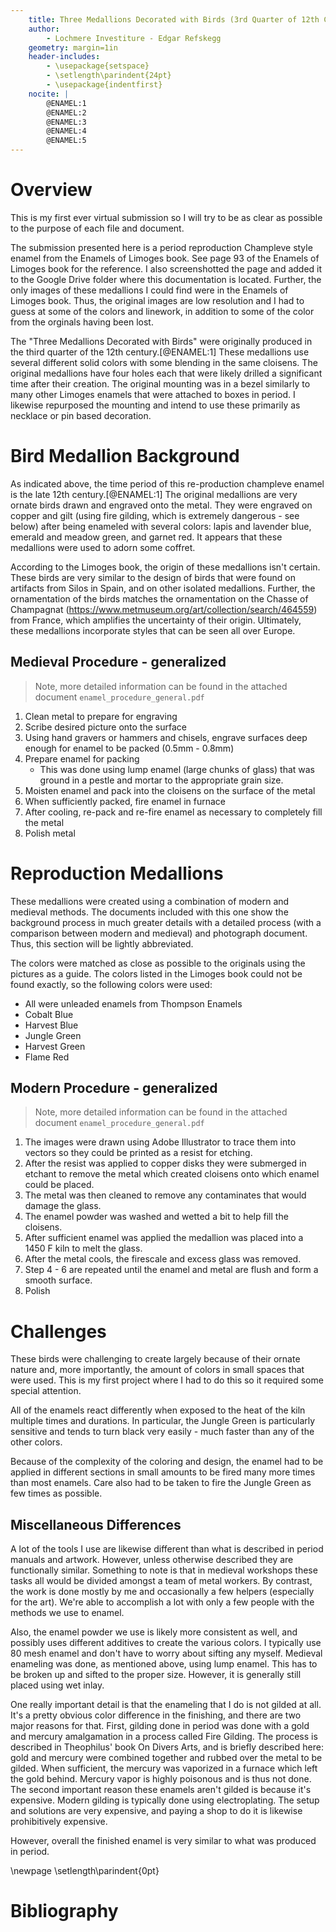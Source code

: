 ```yaml
---
    title: Three Medallions Decorated with Birds (3rd Quarter of 12th Century - Europe)
    author:
        - Lochmere Investiture - Edgar Refskegg
    geometry: margin=1in
    header-includes:
        - \usepackage{setspace}
        - \setlength\parindent{24pt}
        - \usepackage{indentfirst}
    nocite: |
        @ENAMEL:1
        @ENAMEL:2
        @ENAMEL:3
        @ENAMEL:4
        @ENAMEL:5
---
```


# Overview

This is my first ever virtual submission so I will try to be as clear as possible to the purpose of each file and document. 

The submission presented here is a period reproduction Champleve style enamel from the Enamels of Limoges book. See page 93 of the Enamels of Limoges book for the reference. I also screenshotted the page and added it to the Google Drive folder where this documentation is located. Further, the only images of these medallions I could find were in the Enamels of Limoges book.
Thus, the original images are low resolution and I had to guess at some of the colors and linework, in addition to some of the color from the orginals having been lost.

The "Three Medallions Decorated with Birds" were originally produced in the third quarter of the 12th century.[@ENAMEL:1] These medallions use several different solid colors with some blending in the same cloisens. The original medallions have four holes each that were likely drilled a significant time after their creation. The original mounting was in a bezel similarly to many other Limoges enamels that were attached to boxes in period. I likewise repurposed the mounting and intend to use these primarily as necklace or pin based decoration.


# Bird Medallion Background

As indicated above, the time period of this re-production champleve enamel is the late 12th century.[@ENAMEL:1] The original medallions are very ornate birds drawn and engraved onto the metal. They were engraved on copper and gilt (using fire gilding, which is extremely dangerous - see below) after being enameled with several colors: lapis and lavender blue, emerald and meadow green, and garnet red. It appears that these medallions were used to adorn some coffret.

According to the Limoges book, the origin of these medallions isn't certain. These birds are very similar to the design of birds that were found on artifacts from Silos in Spain, and on other isolated medallions. Further, the ornamentation of the birds matches the ornamentation on the Chasse of Champagnat (https://www.metmuseum.org/art/collection/search/464559) from France, which amplifies the uncertainty of their origin. Ultimately, these medallions incorporate styles that can be seen all over Europe. 

## Medieval Procedure - generalized

> Note, more detailed information can be found in the attached document `enamel_procedure_general.pdf`

1. Clean metal to prepare for engraving
2. Scribe desired picture onto the surface
3. Using hand gravers or hammers and chisels, engrave surfaces deep
   enough for enamel to be packed (0.5mm - 0.8mm)
4. Prepare enamel for packing
    * This was done using lump enamel (large chunks of glass) that was
      ground in a pestle and mortar to the appropriate grain size.
5. Moisten enamel and pack into the cloisens on the surface of the metal
6. When sufficiently packed, fire enamel in furnace
7. After cooling, re-pack and re-fire enamel as necessary to completely
   fill the metal
8. Polish metal

# Reproduction Medallions

These medallions were created using a combination of modern and medieval methods. The documents included with this one show the background process in much greater details with a detailed process (with a comparison between modern and medieval) and photograph document. Thus, this section will be lightly abbreviated.

The colors were matched as close as possible to the originals using the pictures as a guide. The colors listed in the Limoges book could not be found exactly, so the following colors were used:

* All were unleaded enamels from Thompson Enamels
* Cobalt Blue
* Harvest Blue
* Jungle Green
* Harvest Green
* Flame Red

## Modern Procedure - generalized

> Note, more detailed information can be found in the attached document `enamel_procedure_general.pdf`

1. The images were drawn using Adobe Illustrator to trace them into vectors so they could be printed as a resist for etching. 
2. After the resist was applied to copper disks they were submerged in etchant to remove the metal which created cloisens onto which enamel could be placed.  
3. The metal was then cleaned to remove any contaminates that would damage the glass.
4. The enamel powder was washed and wetted a bit to help fill the cloisens.
5. After sufficient enamel was applied the medallion was placed into a 1450 F kiln to melt the glass.
6. After the metal cools, the firescale and excess glass was removed.
7. Step 4 - 6 are repeated until the enamel and metal are flush and form a smooth surface.
8. Polish

# Challenges

These birds were challenging to create largely because of their ornate nature and, more importantly, the amount of colors in small spaces that were used. This is my first project where I had to do this so it required some special attention. 

All of the enamels react differently when exposed to the heat of the kiln multiple times and durations. In particular, the Jungle Green is particularly sensitive and tends to turn black very easily - much faster than any of the other colors. 

Because of the complexity of the coloring and design, the enamel had to be applied in different sections in small amounts to be fired many more times than most enamels. Care also had to be taken to fire the Jungle Green as few times as possible. 

## Miscellaneous Differences

A lot of the tools I use are likewise different than what is described in period manuals and artwork. However, unless otherwise described they are functionally similar. Something to note is that in medieval workshops these tasks all would be divided amongst a team of metal workers. By contrast, the work is done mostly by me and occasionally a few helpers (especially for the art). We're able to accomplish a lot with only a few people with the methods we use to enamel.

Also, the enamel powder we use is likely more consistent as well, and possibly uses different additives to create the various colors. I typically use 80 mesh enamel and don't have to worry about sifting any myself. Medieval enameling was done, as mentioned above, using lump enamel. This has to be broken up and sifted to the proper size. However, it is generally still placed using wet inlay.

One really important detail is that the enameling that I do is not gilded at all. It's a pretty obvious color difference in the finishing, and there are two major reasons for that. First, gilding done in period was done with a gold and mercury amalgamation in a process called Fire Gilding. The process is described in Theophilus' book On Divers Arts, and is briefly described here: gold and mercury were combined together and rubbed over the metal to be gilded. When sufficient, the mercury was vaporized in a furnace which left the gold behind. Mercury vapor is highly poisonous and is thus not done. The second important reason these enamels aren't gilded is because it's expensive. Modern gilding is typically done using electroplating. The setup and solutions are very expensive, and paying a shop to do it is likewise prohibitively expensive. 

However, overall the finished enamel is very similar to what was produced in period. 

\newpage
\setlength\parindent{0pt}

# Bibliography
